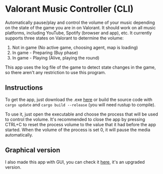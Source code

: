 # Valorant Music Controller (CLI)
Automatically pause/play and control the volume of your music depending on the state of the game you are in on Valorant. It should work on all music platforms, including YouTube, Spotify (browser and app), etc.
It currently supports three states on Valorant to determine the volume:
1. Not in game (No active game, choosing agent, map is loading)
2. In game - Preparing (Buy phase)
3. In game - Playing (Alive, playing the round)

This app uses the log file of the game to detect state changes in the game, so there aren't any restriction to use this program.

## Instructions
To get the app, just download the .exe <a href="https://github.com/Sauleteh/valorant-music-controller-cli/releases/latest">here</a> or build the source code with `cargo update` and `cargo build --release` (you will need rustup to compile).

To use it, just open the executable and choose the process that will be used to control the volume. It's recommended to close the app by pressing CTRL+C to reset the process volume to the value that it had before the app started.
When the volume of the process is set 0, it will pause the media automatically.

## Graphical version
I also made this app with GUI, you can check it <a href="https://github.com/Sauleteh/valorant-music-controller-gui">here</a>, it's an upgraded version.

